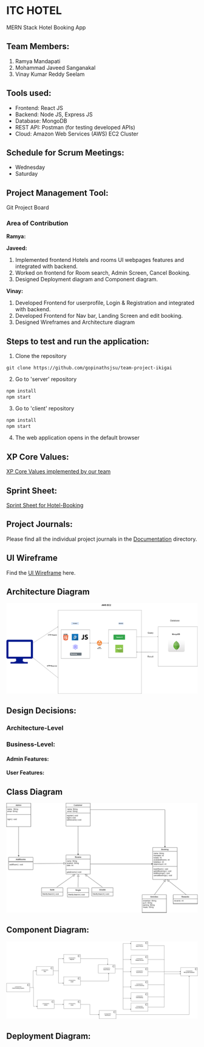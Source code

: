 # ITC HOTEL

MERN Stack Hotel Booking App

## Team Members:

1. Ramya Mandapati
2. Mohammad Javeed Sanganakal
3. Vinay Kumar Reddy Seelam

## Tools used:

- Frontend: React JS
- Backend: Node JS, Express JS
- Database: MongoDB
- REST API: Postman (for testing developed APIs)
- Cloud: Amazon Web Services (AWS) EC2 Cluster

## Schedule for Scrum Meetings:

- Wednesday
- Saturday

## Project Management Tool:

Git Project Board

### Area of Contribution

**Ramya:**

**Javeed:**
1) Implemented frontend Hotels and rooms UI webpages features and integrated with backend.
2) Worked on frontend for Room search, Admin Screen, Cancel Booking.
3) Designed Deployment diagram and Component diagram.

**Vinay:**
1. Developed Frontend for userprofile, Login & Registration and integrated with backend.
2. Developed Frontend for Nav bar, Landing Screen and edit booking.
3. Designed Wireframes and Architecture diagram

## Steps to test and run the application:

1. Clone the repository

```
git clone https://github.com/gopinathsjsu/team-project-ikigai
```

2. Go to 'server' repository

```
npm install
npm start
```

3. Go to 'client' repository

```
npm install
npm start
```

4. The web application opens in the default browser

## XP Core Values:

[XP Core Values implemented by our team](https://github.com/gopinathsjsu/team-project-ikigai/blob/main/Documentation/XP_Core_Values.md)

## Sprint Sheet:

[Sprint Sheet for Hotel-Booking](https://github.com/gopinathsjsu/team-project-ikigai/blob/main/Documentation/Ikigai%20Sprint%20Task%20Sheet.xlsx)

## Project Journals:

Please find all the individual project journals in the [Documentation](https://github.com/gopinathsjsu/team-project-ikigai/tree/main/Documentation/) directory.

## UI Wireframe

Find the [UI Wireframe](https://github.com/gopinathsjsu/team-project-ikigai/tree/main/Documentation/Wireframes/) here.

## Architecture Diagram

![image](https://github.com/gopinathsjsu/team-project-ikigai/blob/main/Documentation/Architecture%20Diagram.PNG)

## Design Decisions:

### Architecture-Level

### Business-Level:

#### Admin Features:

#### User Features:

## Class Diagram

![image](https://github.com/gopinathsjsu/team-project-ikigai/blob/main/Documentation/Class%20Diagram.png)

## Component Diagram:

![image](https://github.com/gopinathsjsu/team-project-ikigai/blob/main/Documentation/Component%20Diagram.png)

## Deployment Diagram:

